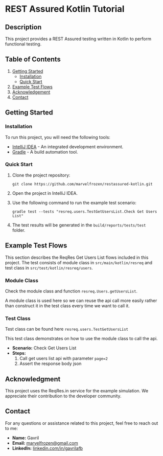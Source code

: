 # REST Assured Kotlin Tutorial

## Description

This project provides a REST Assured testing written in Kotlin to perform functional testing.

## Table of Contents

1. [Getting Started](#getting-started)
    - [Installation](#installation)
    - [Quick Start](#quick-start)
2. [Example Test Flows](#example-test-flows)
3. [Acknowledgement](#acknowledgment)
4. [Contact](#contact)

## Getting Started

### Installation

To run this project, you will need the following tools:

- [IntelliJ IDEA](https://www.jetbrains.com/idea/download/) - An integrated development environment.
- [Gradle](https://gradle.org/install/) - A build automation tool.

### Quick Start

1. Clone the project repository:

    ```shell
    git clone https://github.com/marvelfrozen/restassured-kotlin.git
    ```

2. Open the project in IntelliJ IDEA.

3. Use the following command to run the example test scenario:

    ```shell
    gradle test --tests "resreq.users.TestGetUsersList.Check Get Users List"
    ```

4. The test results will be generated in the `build/reports/tests/test` folder.

## Example Test Flows

This section describes the ReqRes Get Users List flows included in this project. The test consists of module class in `src/main/kotlin/resreq` and test class in `src/test/kotlin/resreq/users`.

### Module Class

Check the module class and function `resreq.Users.getUsersList`. 

A module class is used here so we can reuse the api call more easily rather than construct it in the test class every time we want to call it.

### Test Class

Test class can be found here `resreq.users.TestGetUsersList`

This test class demonstrates on how to use the module class to call the api.

- **Scenario:** Check Get Users List
- **Steps:**
   1. Call get users list api with parameter `page=2` 
   2. Assert the response body json

## Acknowledgment

This project uses the ReqRes.in service for the example simulation. We appreciate their contribution to the developer community.

## Contact

For any questions or assistance related to this project, feel free to reach out to me:

- **Name:** Gavril
- **Email:** [marvelfrozen@gmail.com](mailto:marvelfrozen@gmail.com)
- **LinkedIn:** [linkedin.com/in/gavrilafb](https://www.linkedin.com/in/gavrilafb)